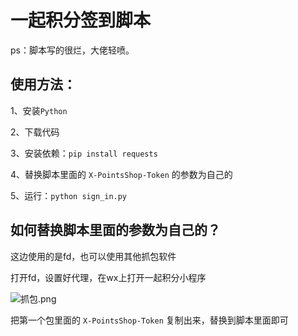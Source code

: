 # 一起积分签到脚本

ps：脚本写的很烂，大佬轻喷。

## 使用方法：

1、安装`Python`

2、下载代码

3、安装依赖：`pip install requests`

4、替换脚本里面的 `X-PointsShop-Token` 的参数为自己的

5、运行：`python sign_in.py`

## 如何替换脚本里面的参数为自己的？

这边使用的是fd，也可以使用其他抓包软件

打开fd，设置好代理，在wx上打开一起积分小程序

![抓包.png](https://i.loli.net/2021/10/07/m2crfLF3XvhgInd.png)

把第一个包里面的 `X-PointsShop-Token` 复制出来，替换到脚本里面即可

